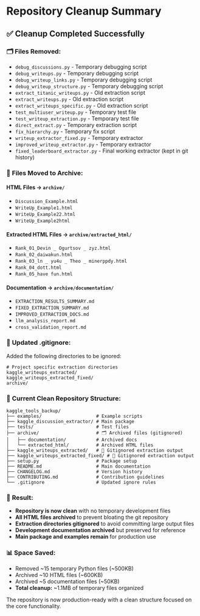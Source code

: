 # Repository Cleanup Summary

## ✅ Cleanup Completed Successfully

### 🗂️ **Files Removed:**
- `debug_discussions.py` - Temporary debugging script
- `debug_writeups.py` - Temporary debugging script
- `debug_writeup_links.py` - Temporary debugging script
- `debug_writeup_structure.py` - Temporary debugging script
- `extract_titanic_writeups.py` - Old extraction script
- `extract_writeups.py` - Old extraction script
- `extract_writeups_specific.py` - Old extraction script
- `test_multiuser_writeup.py` - Temporary test file
- `test_writeup_extraction.py` - Temporary test file
- `direct_extract.py` - Temporary extraction script
- `fix_hierarchy.py` - Temporary fix script
- `writeup_extractor_fixed.py` - Temporary extractor
- `improved_writeup_extractor.py` - Temporary extractor
- `fixed_leaderboard_extractor.py` - Final working extractor (kept in git history)

### 📁 **Files Moved to Archive:**

#### HTML Files → `archive/`
- `Discussion_Example.html`
- `WriteUp_Example1.html`
- `WriteUp_Example22.html`
- `WriteUp_Example2html`

#### Extracted HTML Files → `archive/extracted_html/`
- `Rank_01_Devin _ Ogurtsov _ zyz.html`
- `Rank_02_daiwakun.html`
- `Rank_03_ln _ yu4u _ Theo _ minerppdy.html`
- `Rank_04_dott.html`
- `Rank_05_have fun.html`

#### Documentation → `archive/documentation/`
- `EXTRACTION_RESULTS_SUMMARY.md`
- `FIXED_EXTRACTION_SUMMARY.md`
- `IMPROVED_EXTRACTION_DOCS.md`
- `llm_analysis_report.md`
- `cross_validation_report.md`

### 🚫 **Updated .gitignore:**
Added the following directories to be ignored:
```gitignore
# Project specific extraction directories
kaggle_writeups_extracted/
kaggle_writeups_extracted_fixed/
archive/
```

### 📂 **Current Clean Repository Structure:**
```
kaggle_tools_backup/
├── examples/                    # Example scripts
├── kaggle_discussion_extractor/ # Main package
├── tests/                       # Test files
├── archive/                     # 🗂️ Archived files (gitignored)
│   ├── documentation/           # Archived docs
│   └── extracted_html/          # Archived HTML files
├── kaggle_writeups_extracted/   # 🚫 Gitignored extraction output
├── kaggle_writeups_extracted_fixed/ # 🚫 Gitignored extraction output
├── setup.py                     # Package setup
├── README.md                    # Main documentation
├── CHANGELOG.md                 # Version history
├── CONTRIBUTING.md              # Contribution guidelines
└── .gitignore                   # Updated ignore rules
```

### 🎯 **Result:**
- **Repository is now clean** with no temporary development files
- **All HTML files archived** to prevent bloating the git repository
- **Extraction directories gitignored** to avoid committing large output files
- **Development documentation archived** but preserved for reference
- **Main package and examples remain** for production use

### 📊 **Space Saved:**
- Removed ~15 temporary Python files (~500KB)
- Archived ~10 HTML files (~600KB)
- Archived ~5 documentation files (~50KB)
- **Total cleanup:** ~1.1MB of temporary files organized

The repository is now production-ready with a clean structure focused on the core functionality.